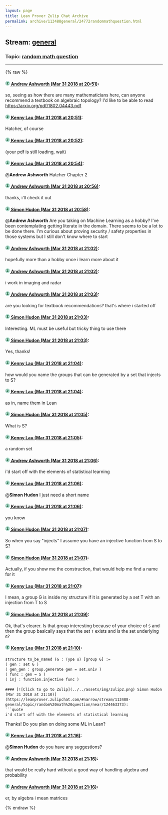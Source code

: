 ```yaml
---
layout: page
title: Lean Prover Zulip Chat Archive 
permalink: archive/113488general/24772randommathquestion.html
---
```


## Stream: [general](index.html)
### Topic: [random math question](24772randommathquestion.html)

---


{% raw %}
#### [![Click to go to Zulip](../../assets/img/zulip2.png) Andrew Ashworth (Mar 31 2018 at 20:51)](https://leanprover.zulipchat.com/#narrow/stream/113488-general/topic/random%20math%20question/near/124462875):
so, seeing as how there are many mathematicians here, can anyone recommend a textbook on algebraic topology? I'd like to be able to read https://arxiv.org/pdf/1802.04443.pdf

#### [![Click to go to Zulip](../../assets/img/zulip2.png) Kenny Lau (Mar 31 2018 at 20:51)](https://leanprover.zulipchat.com/#narrow/stream/113488-general/topic/random%20math%20question/near/124462876):
Hatcher, of course

#### [![Click to go to Zulip](../../assets/img/zulip2.png) Kenny Lau (Mar 31 2018 at 20:52)](https://leanprover.zulipchat.com/#narrow/stream/113488-general/topic/random%20math%20question/near/124462913):
(your pdf is still loading, wait)

#### [![Click to go to Zulip](../../assets/img/zulip2.png) Kenny Lau (Mar 31 2018 at 20:54)](https://leanprover.zulipchat.com/#narrow/stream/113488-general/topic/random%20math%20question/near/124462966):
@**Andrew Ashworth** Hatcher Chapter 2

#### [![Click to go to Zulip](../../assets/img/zulip2.png) Andrew Ashworth (Mar 31 2018 at 20:56)](https://leanprover.zulipchat.com/#narrow/stream/113488-general/topic/random%20math%20question/near/124463014):
thanks, i'll check it out

#### [![Click to go to Zulip](../../assets/img/zulip2.png) Simon Hudon (Mar 31 2018 at 20:58)](https://leanprover.zulipchat.com/#narrow/stream/113488-general/topic/random%20math%20question/near/124463060):
@**Andrew Ashworth** Are you taking on Machine Learning as a hobby? I've been contemplating getting literate in the domain. There seems to be a lot to be done there. I'm curious about proving security / safety properties in those systems but I still don't know where to start

#### [![Click to go to Zulip](../../assets/img/zulip2.png) Andrew Ashworth (Mar 31 2018 at 21:02)](https://leanprover.zulipchat.com/#narrow/stream/113488-general/topic/random%20math%20question/near/124463160):
hopefully more than a hobby once i learn more about it

#### [![Click to go to Zulip](../../assets/img/zulip2.png) Andrew Ashworth (Mar 31 2018 at 21:02)](https://leanprover.zulipchat.com/#narrow/stream/113488-general/topic/random%20math%20question/near/124463162):
i work in imaging and radar

#### [![Click to go to Zulip](../../assets/img/zulip2.png) Andrew Ashworth (Mar 31 2018 at 21:03)](https://leanprover.zulipchat.com/#narrow/stream/113488-general/topic/random%20math%20question/near/124463168):
are you looking for textbook recommendations? that's where i started off

#### [![Click to go to Zulip](../../assets/img/zulip2.png) Simon Hudon (Mar 31 2018 at 21:03)](https://leanprover.zulipchat.com/#narrow/stream/113488-general/topic/random%20math%20question/near/124463174):
Interesting. ML must be useful but tricky thing to use there

#### [![Click to go to Zulip](../../assets/img/zulip2.png) Simon Hudon (Mar 31 2018 at 21:03)](https://leanprover.zulipchat.com/#narrow/stream/113488-general/topic/random%20math%20question/near/124463176):
Yes, thanks!

#### [![Click to go to Zulip](../../assets/img/zulip2.png) Kenny Lau (Mar 31 2018 at 21:04)](https://leanprover.zulipchat.com/#narrow/stream/113488-general/topic/random%20math%20question/near/124463216):
how would you name the groups that can be generated by a set that injects to S?

#### [![Click to go to Zulip](../../assets/img/zulip2.png) Kenny Lau (Mar 31 2018 at 21:04)](https://leanprover.zulipchat.com/#narrow/stream/113488-general/topic/random%20math%20question/near/124463217):
as in, name them in Lean

#### [![Click to go to Zulip](../../assets/img/zulip2.png) Simon Hudon (Mar 31 2018 at 21:05)](https://leanprover.zulipchat.com/#narrow/stream/113488-general/topic/random%20math%20question/near/124463225):
What is S?

#### [![Click to go to Zulip](../../assets/img/zulip2.png) Kenny Lau (Mar 31 2018 at 21:05)](https://leanprover.zulipchat.com/#narrow/stream/113488-general/topic/random%20math%20question/near/124463226):
a random set

#### [![Click to go to Zulip](../../assets/img/zulip2.png) Andrew Ashworth (Mar 31 2018 at 21:06)](https://leanprover.zulipchat.com/#narrow/stream/113488-general/topic/random%20math%20question/near/124463268):
i'd start off with the elements of statistical learning

#### [![Click to go to Zulip](../../assets/img/zulip2.png) Kenny Lau (Mar 31 2018 at 21:06)](https://leanprover.zulipchat.com/#narrow/stream/113488-general/topic/random%20math%20question/near/124463269):
@**Simon Hudon** I just need a short name

#### [![Click to go to Zulip](../../assets/img/zulip2.png) Kenny Lau (Mar 31 2018 at 21:06)](https://leanprover.zulipchat.com/#narrow/stream/113488-general/topic/random%20math%20question/near/124463270):
you know

#### [![Click to go to Zulip](../../assets/img/zulip2.png) Simon Hudon (Mar 31 2018 at 21:07)](https://leanprover.zulipchat.com/#narrow/stream/113488-general/topic/random%20math%20question/near/124463275):
So when you say "injects" I assume you have an injective function from S to S?

#### [![Click to go to Zulip](../../assets/img/zulip2.png) Simon Hudon (Mar 31 2018 at 21:07)](https://leanprover.zulipchat.com/#narrow/stream/113488-general/topic/random%20math%20question/near/124463276):
Actually, if you show me the construction, that would help me find a name for it

#### [![Click to go to Zulip](../../assets/img/zulip2.png) Kenny Lau (Mar 31 2018 at 21:07)](https://leanprover.zulipchat.com/#narrow/stream/113488-general/topic/random%20math%20question/near/124463278):
I mean, a group G is inside my structure if it is generated by a set T with an injection from T to S

#### [![Click to go to Zulip](../../assets/img/zulip2.png) Simon Hudon (Mar 31 2018 at 21:09)](https://leanprover.zulipchat.com/#narrow/stream/113488-general/topic/random%20math%20question/near/124463328):
Ok, that's clearer. Is that group interesting because of your choice of `S` and then the group basically says that the set `T` exists and is the set underlying `G`?

#### [![Click to go to Zulip](../../assets/img/zulip2.png) Kenny Lau (Mar 31 2018 at 21:10)](https://leanprover.zulipchat.com/#narrow/stream/113488-general/topic/random%20math%20question/near/124463372):
```
structure to_be_named (G : Type u) [group G] :=
( gen : set G )
( gen_gen : group.generate gen = set.univ )
( func : gen → S )
( inj : function.injective func )

#### [![Click to go to Zulip](../../assets/img/zulip2.png) Simon Hudon (Mar 31 2018 at 21:10)](https://leanprover.zulipchat.com/#narrow/stream/113488-general/topic/random%20math%20question/near/124463373):
```quote
i'd start off with the elements of statistical learning
```
Thanks! Do you plan on doing some ML in Lean?

#### [![Click to go to Zulip](../../assets/img/zulip2.png) Kenny Lau (Mar 31 2018 at 21:16)](https://leanprover.zulipchat.com/#narrow/stream/113488-general/topic/random%20math%20question/near/124463515):
@**Simon Hudon** do you have any suggestions?

#### [![Click to go to Zulip](../../assets/img/zulip2.png) Andrew Ashworth (Mar 31 2018 at 21:16)](https://leanprover.zulipchat.com/#narrow/stream/113488-general/topic/random%20math%20question/near/124463516):
that would be really hard without a good way of handling algebra and probability

#### [![Click to go to Zulip](../../assets/img/zulip2.png) Andrew Ashworth (Mar 31 2018 at 21:16)](https://leanprover.zulipchat.com/#narrow/stream/113488-general/topic/random%20math%20question/near/124463520):
er, by algebra i mean matrices


{% endraw %}
